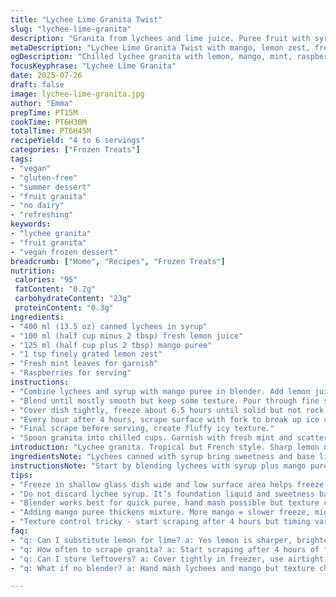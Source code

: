 ```yaml
---
title: "Lychee Lime Granita Twist"
slug: "lychee-lime-granita"
description: "Granita from lychees and lime juice. Puree fruit with syrup, freeze, scrape crystals. Added mango for tropical hint, swapped lime for lemon zest. Slightly longer freeze time, raspberries garnish, extra zing from mint leaves. Serve icy, bright, refreshing. Vegan, gluten-free, no dairy or nuts. Cold treat, summer vibe. Light, fruity, tart with sweet balance."
metaDescription: "Lychee Lime Granita Twist with mango, lemon zest, fresh mint, raspberries. Icy, tart, bright fruit granita. Vegan, gluten-free, no dairy or nuts. Chill hours, scrape crystals."
ogDescription: "Chilled lychee granita with lemon, mango, mint, raspberries. Freeze, scrape ice crystals often for flaky texture. Vegan, fruity, tart, summer cold treat."
focusKeyphrase: "Lychee Lime Granita"
date: 2025-07-26
draft: false
image: lychee-lime-granita.jpg
author: "Emma"
prepTime: PT15M
cookTime: PT6H30M
totalTime: PT6H45M
recipeYield: "4 to 6 servings"
categories: ["Frozen Treats"]
tags:
- "vegan"
- "gluten-free"
- "summer dessert"
- "fruit granita"
- "no dairy"
- "refreshing"
keywords:
- "lychee granita"
- "fruit granita"
- "vegan frozen dessert"
breadcrumb: ["Home", "Recipes", "Frozen Treats"]
nutrition: 
 calories: "95"
 fatContent: "0.2g"
 carbohydrateContent: "23g"
 proteinContent: "0.3g"
ingredients:
- "400 ml (13.5 oz) canned lychees in syrup"
- "100 ml (half cup minus 2 tbsp) fresh lemon juice"
- "125 ml (half cup plus 2 tbsp) mango puree"
- "1 tsp finely grated lemon zest"
- "Fresh mint leaves for garnish"
- "Raspberries for serving"
instructions:
- "Combine lychees and syrup with mango puree in blender. Add lemon juice and zest."
- "Blend until mostly smooth but keep some texture. Pour through fine sieve into 20 cm (8-inch) glass dish."
- "Cover dish tightly, freeze about 6.5 hours until solid but not rock hard."
- "Every hour after 4 hours, scrape surface with fork to break up ice crystals."
- "Final scrape before serving, create fluffy icy texture."
- "Spoon granita into chilled cups. Garnish with fresh mint and scattered raspberries. Serve immediately."
introduction: "Lychee granita. Tropical but French style. Sharp lemon notes replace lime. Mango puree adds body, extra sweetness. Fresh mint, raspberries pop on top. Ice crystals crushed often, flaky texture forms. No dairy to smooth it out. Just fruit, ice, zing. Chill all day then scrap. Easy. Bright flavor punch. No cooking, pure freeze. Summer afternoon hack. Vegan, gluten-free, nut-free. Refreshing, icy, light. Fruit syrup base transformed. Tangy, sweet, cooling caviar-like fruit bits in icy shards. Fruit, ice, chill, repeat. Mint leaves for lift, raspberries for color, burst of tartness. Set in simple glass tray. Serve in frosted cups. Quick prep but patience needed for freeze. No blender? Hand mash but texture rougher. Lemon over lime, twist on original. Mango for tropical depth. Play with scrape frequency for bite size crystals."
ingredientsNote: "Lychees canned with syrup bring sweetness and base liquid. Reduced amount from original for more balance with added mango puree which thickens texture, adds fruity depth. Fresh lemon juice substitutes lime juice; lemon zest adds aromatic oils and bright flavor complexity. Mint sprigs bring herbal note and freshness, contrasts icy sweetness perfectly. Raspberries tossed on top for tart pop and color. Freeze in shallow glass dish to maximize surface area for crystal formation during scraping. Citrus balances natural lychee sweetness, prevents overly sugary finish. Mango puree should be unsweetened to avoid too much cloying taste. Use ripe fruit for highest flavor impact. Syrup from lychees useful, do not discard. Citrus zest finely grated, not pith, to avoid bitterness. Overall ingredients list modified for twist on classic lychee lime granita with tropical and herbal notes."
instructionsNote: "Start by blending lychees with syrup plus mango puree. Add lemon juice and zest last to keep fresh citrus aroma intact. Strain through fine sieve to remove bigger chunks for uniform icy texture. Pour into 20 cm glass dish wide and shallow to allow even freezing and easy scraping. Cover tightly with plastic wrap to avoid freezer odors and prevent thick ice crust. Freeze baseline six hours, scraping with fork every hour starting from four hours to agitate ice crystals. This creates fragmented icy texture instead of solid frozen block. Final scrape before serving necessary to fluff granita. Scoop into chilled cups to keep granita cold. Garnish with mint sprigs placed gently on top and a few scattered raspberries for visual contrast and flavor lift. Serve immediately as granita melts quickly at room temp. Adjust scraping frequency to control crystal size. Using lemon instead of lime increases acidity and brightness. Adding mango puree enriches mouthfeel and adds tropical aroma. Mint and raspberries create layered tasting experience: sweet, tart, herbal, cold. No cooking involved. Just blend, freeze, scrape, serve."
tips:
- "Freeze in shallow glass dish wide and low surface area helps freeze evenly. Cover dish tight with plastic wrap to avoid freezer odors and thick ice crust on top. Scrape ice crystals starting after 4 hours helps create flakes rather than solid block. Every hour scraping is best but adjust if texture too rough or icy. Scraping traps air making fluffy texture. Strain puree to remove big pieces for uniform ice shards. Use ripe mango puree unsweetened - adds body but not too sweet. Lemon juice and zest added last keeps citrus bright, avoid bitterness from pith. Mango thickens base, slows freezing slightly, consider freeze time might vary."
- "Do not discard lychee syrup. It’s foundation liquid and sweetness balance. Puree lychees and syrup together for smooth base but leave some chunks for texture variation. Use fresh lemon juice instead of lime if can’t get lime, zest finely grated top layer only, no white pith to avoid bitter notes. Mint leaves stems off for garnish, they add cooling herbal note after serving. Raspberries scattered on top add tart pop and color contrast but also fresh texture to icy granita served cold. Chill serving cups for better hold of icy treat, slows melting."
- "Blender works best for quick puree, hand mash possible but texture chunkier. Strain puree after blending for smooth consistency and better crystal formation. Freeze timing depends on freezer temp and dish shape - watch around 6 hours total. Too hard to scrape means frozen too long or too cold, let sit few minutes before scraping. Scraping frequency controls crystal size - more scraping smaller crystals, less scraping bigger ice chunks. Final scrape fluff up to break any clumpy ice, scoop with cold spoon or metal spoon for easy serving. Keep granita covered tightly even during scoop breaks to prevent dry ice skin."
- "Adding mango puree thickens mixture. More mango = slower freeze, might need longer freeze time. Balance sweetness by portion of syrup and mango; too much syrup or mango can make overly sweet granita, lemon juice counters well. Citrus oils from zest add aroma, add just before freezing to keep fresh smell. Freeze in widely spread layer not deep block. Use 20 cm dish or equivalent area for best freezing surface. If freezer space small, use smaller dish multiple batches rather than thick one. Mint leaves added after freezing; adding before can bruise leaves or dull color. Raspberries whole or halved, cold fruit on cold dessert – slows melting slightly, contrast flavor components sharp. Scraping tool—fork works but metal spatula may help break more evenly."
- "Texture control tricky - start scraping after 4 hours but timing varies. If granita too liquid or still soft after 6 hours, freezer temp may be high or mixture too thick. Stir with fork carefully, repeated scraping critical to disrupt ice growth into large crystals. Air incorporation changes mouthfeel, fluffy texture. Use glass dish better than metal or plastic for even freeze, easier to scrape. Avoid freezer odors by tight cover; granita absorbs smells very easily. Add zest finely for complexity, big chunks of zest can taste bitter and unpleasant. Mango needs to be pureed smooth, pieces create uneven texture and can interfere with scraping. Garnish last minute to keep mint fresh and raspberries firm, don’t mix into granita."
faq:
- "q: Can I substitute lemon for lime? a: Yes lemon is sharper, brighter. Different acidity profile. Slightly more tart. Zest important to balance flavor. Lime oil missing but lemon zest aromatic. Makes granita a bit less sweet, more fresh."
- "q: How often to scrape granita? a: Start scraping after 4 hours of freeze. Every hour gives fine crystal size. Skip scraping makes hard block. More scraping = fluffier. Fewer scrapes = chunkier. Depends how you like texture."
- "q: Can I store leftovers? a: Cover tightly in freezer, use airtight container or keep dish wrapped. Leftover granita hardens fast. Best eaten within 24 hours. Re-scrape before serving if icy crust forms. Freeze-thaw cycle ruins texture faster when stored."
- "q: What if no blender? a: Hand mash lychees and mango but texture chunkier, less smooth. Seed bits or fibrous mango parts harder to break down. Plan longer freeze and scraping to smooth texture. Strain may help remove big pieces if possible."

---
```


